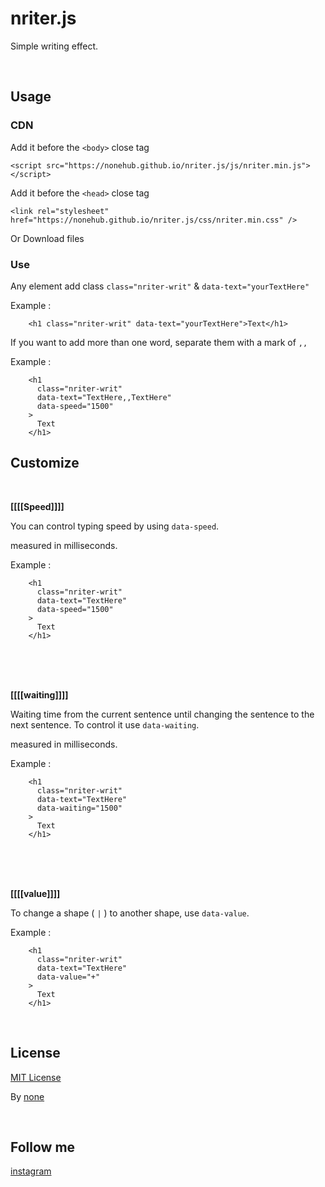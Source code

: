 # nriter.js
Simple writing effect.

<br/>

## Usage

### CDN
Add it before the `<body>` close tag
```
<script src="https://nonehub.github.io/nriter.js/js/nriter.min.js"></script>
```

Add it before the `<head>` close tag
```
<link rel="stylesheet" href="https://nonehub.github.io/nriter.js/css/nriter.min.css" />
```

Or Download files


### Use
Any element add class 
`class="nriter-writ"` & `data-text="yourTextHere"`

Example : 
```
    <h1 class="nriter-writ" data-text="yourTextHere">Text</h1>
```

If you want to add more than one word, separate them with a mark of `,,`

Example :
```
    <h1
      class="nriter-writ"
      data-text="TextHere,,TextHere"
      data-speed="1500" 
    >
      Text
    </h1>
```



## Customize
<br/>


**[[[[Speed]]]]**

You can control typing speed by using `data-speed`.

measured in milliseconds.

Example : 
```
    <h1
      class="nriter-writ"
      data-text="TextHere"
      data-speed="1500" 
    >
      Text
    </h1>
```
<br/>
<br/>
<br/>


**[[[[waiting]]]]**

Waiting time from the current sentence until changing the sentence to the next sentence. 
To control it use `data-waiting`.

measured in milliseconds.

Example : 
```
    <h1
      class="nriter-writ"
      data-text="TextHere"
      data-waiting="1500" 
    >
      Text
    </h1>
```

<br/>
<br/>
<br/>


**[[[[value]]]]**

To change a shape ( `|` ) to another shape, use `data-value`.

Example : 
```
    <h1
      class="nriter-writ"
      data-text="TextHere"
      data-value="+" 
    >
      Text
    </h1>
```

<br/>


## License
[MIT License](https://github.com/nonehub/nriter.js/blob/main/LICENSE)

By [none](https://github.com/nonehub)

<br/>

## Follow me
[instagram](https://www.instagram.com/dev_none/)
